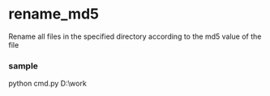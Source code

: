# rename_md5
Rename all files in the specified directory according to the md5 value of the file

### sample
python cmd.py D:\work
